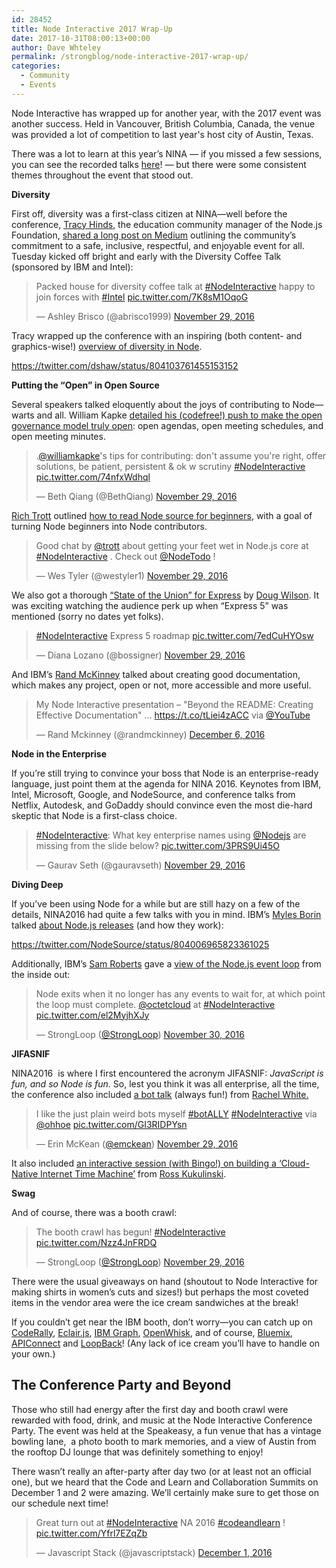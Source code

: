 ```yaml
---
id: 28452
title: Node Interactive 2017 Wrap-Up
date: 2017-10-31T08:00:13+00:00
author: Dave Whteley
permalink: /strongblog/node-interactive-2017-wrap-up/
categories:
  - Community
  - Events
---
```

Node Interactive has wrapped up for another year, with the 2017 event was another success. Held in Vancouver, British Columbia, Canada, the venue was provided a lot of competition to last year's host city of Austin, Texas. 

There was a lot to learn at this year&#8217;s NINA — if you missed a few sessions, you can see the recorded talks [here](https://www.youtube.com/playlist?list=PLfMzBWSH11xYaaHMalNKqcEurBH8LstB8)! — but there were some consistent themes throughout the event that stood out.

**Diversity**

First off, diversity was a first-class citizen at NINA—well before the conference, [Tracy Hinds](https://twitter.com/HackyGoLucky), the education community manager of the Node.js Foundation, [shared a long post on Medium](https://medium.com/@nodejs/working-towards-a-safer-inclusive-event-node-js-interactive-north-america-808edcd771f7#.ncnwk0ere) outlining the community&#8217;s commitment to a safe, inclusive, respectful, and enjoyable event for all. Tuesday kicked off bright and early with the Diversity Coffee Talk (sponsored by IBM and Intel):

<!--more-->

<blockquote class="twitter-tweet" data-width="550">
  <p lang="en" dir="ltr">
    Packed house for diversity coffee talk at <a href="https://twitter.com/hashtag/NodeInteractive?src=hash">#NodeInteractive</a> happy to join forces with <a href="https://twitter.com/hashtag/Intel?src=hash">#Intel</a> <a href="https://t.co/7K8sM1OqoG">pic.twitter.com/7K8sM1OqoG</a>
  </p>

  <p>
    &mdash; Ashley Brisco (@abrisco1999) <a href="https://twitter.com/abrisco1999/status/803605176259121152">November 29, 2016</a>
  </p>
</blockquote>



Tracy wrapped up the conference with an inspiring (both content- and graphics-wise!) [overview of diversity in Node](https://www.youtube.com/watch?v=pyEQRjU1SZQ&list=PLfMzBWSH11xYaaHMalNKqcEurBH8LstB8&index=63).

https://twitter.com/dshaw/status/804103761455153152

**Putting the &#8220;Open&#8221; in Open Source**

Several speakers talked eloquently about the joys of contributing to Node—warts and all. William Kapke [detailed his (codefree!) push to make the open governance model truly open](https://www.youtube.com/watch?v=SV0p3ET1vpU&list=PLfMzBWSH11xYaaHMalNKqcEurBH8LstB8&index=2): open agendas, open meeting schedules, and open meeting minutes.

<blockquote class="twitter-tweet" data-width="550">
  <p lang="en" dir="ltr">
    .<a href="https://twitter.com/williamkapke">@williamkapke</a>'s tips for contributing: don't assume you're right, offer solutions, be patient, persistent & ok w scrutiny <a href="https://twitter.com/hashtag/NodeInteractive?src=hash">#NodeInteractive</a> <a href="https://t.co/74nfxWdhql">pic.twitter.com/74nfxWdhql</a>
  </p>

  <p>
    &mdash; Beth Qiang (@BethQiang) <a href="https://twitter.com/BethQiang/status/803636045451554816">November 29, 2016</a>
  </p>
</blockquote>



[Rich Trott](https://twitter.com/trott/) outlined [how to read Node source for beginners](https://www.youtube.com/watch?v=qOKEAhOGEJ0&list=PLfMzBWSH11xYaaHMalNKqcEurBH8LstB8&index=28), with a goal of turning Node beginners into Node contributors.

<blockquote class="twitter-tweet" data-width="550">
  <p lang="en" dir="ltr">
    Good chat by <a href="https://twitter.com/trott">@trott</a> about getting your feet wet in Node.js core at <a href="https://twitter.com/hashtag/NodeInteractive?src=hash">#NodeInteractive</a> . Check out <a href="https://twitter.com/NodeTodo">@NodeTodo</a> !
  </p>

  <p>
    &mdash; Wes Tyler (@westyler1) <a href="https://twitter.com/westyler1/status/803652128849817600">November 29, 2016</a>
  </p>
</blockquote>



We also got a thorough [&#8220;State of the Union&#8221; for Express](https://www.youtube.com/watch?v=HxGt_3F0ULg&list=PLfMzBWSH11xYaaHMalNKqcEurBH8LstB8&index=24) by [Doug Wilson](https://twitter.com/blipsofadoug). It was exciting watching the audience perk up when &#8220;Express 5&#8221; was mentioned (sorry no dates yet folks).

<blockquote class="twitter-tweet" data-width="550">
  <p lang="en" dir="ltr">
    <a href="https://twitter.com/hashtag/NodeInteractive?src=hash">#NodeInteractive</a> Express 5 roadmap <a href="https://t.co/7edCuHYOsw">pic.twitter.com/7edCuHYOsw</a>
  </p>

  <p>
    &mdash; Diana Lozano (@bossigner) <a href="https://twitter.com/bossigner/status/803637618327990277">November 29, 2016</a>
  </p>
</blockquote>



And IBM&#8217;s [Rand McKinney](https://twitter.com/randmckinney/) talked about creating good documentation, which makes any project, open or not, more accessible and more useful.

<blockquote class="twitter-tweet" data-width="550">
  <p lang="en" dir="ltr">
    My Node Interactive presentation &#8211; "Beyond the README: Creating Effective Documentation" &#8230; <a href="https://t.co/tLiei4zACC">https://t.co/tLiei4zACC</a> via <a href="https://twitter.com/YouTube">@YouTube</a>
  </p>

  <p>
    &mdash; Rand Mckinney (@randmckinney) <a href="https://twitter.com/randmckinney/status/806207973554933760">December 6, 2016</a>
  </p>
</blockquote>



**Node in the Enterprise**

If you&#8217;re still trying to convince your boss that Node is an enterprise-ready language, just point them at the agenda for NINA 2016. Keynotes from IBM, Intel, Microsoft, Google, and NodeSource, and conference talks from Netflix, Autodesk, and GoDaddy should convince even the most die-hard skeptic that Node is a first-class choice.

<blockquote class="twitter-tweet" data-width="550">
  <p lang="en" dir="ltr">
    <a href="https://twitter.com/hashtag/NodeInteractive?src=hash">#NodeInteractive</a>: What key enterprise names using <a href="https://twitter.com/nodejs">@Nodejs</a> are missing from the slide below? <a href="https://t.co/3PRS9Ui45O">pic.twitter.com/3PRS9Ui45O</a>
  </p>

  <p>
    &mdash; Gaurav Seth (@gauravseth) <a href="https://twitter.com/gauravseth/status/803626348971368448">November 29, 2016</a>
  </p>
</blockquote>



**Diving Deep**

If you&#8217;ve been using Node for a while but are still hazy on a few of the details, NINA2016 had quite a few talks with you in mind. IBM&#8217;s [Myles Borin](https://twitter.com/thealphanerd) talked [about Node.js releases](https://www.youtube.com/watch?v=8XIhvRIz2aA&list=PLfMzBWSH11xYaaHMalNKqcEurBH8LstB8&index=55) (and how they work):

https://twitter.com/NodeSource/status/804006965823361025

Additionally, IBM&#8217;s [Sam Roberts](https://twitter.com/octetcloud) gave a [view of the Node.js event loop](https://www.youtube.com/watch?v=P9csgxBgaZ8&list=PLfMzBWSH11xYaaHMalNKqcEurBH8LstB8&index=38) from the inside out:

<blockquote class="twitter-tweet" data-width="550">
  <p lang="en" dir="ltr">
    Node exits when it no longer has any events to wait for, at which point the loop must complete. <a href="https://twitter.com/octetcloud">@octetcloud</a> at <a href="https://twitter.com/hashtag/NodeInteractive?src=hash">#NodeInteractive</a> <a href="https://t.co/el2MyjhXJy">pic.twitter.com/el2MyjhXJy</a>
  </p>

  <p>
    &mdash; StrongLoop (<a class='bp-suggestions-mention' href='https://strongloop.com/members/strongloop/' rel='nofollow'>@StrongLoop</a>) <a href="https://twitter.com/StrongLoop/status/803980044016226304">November 30, 2016</a>
  </p>
</blockquote>



**JIFASNIF**

NINA2016  is where I first encountered the acronym JIFASNIF: _JavaScript is fun, and so Node is fun._ So, lest you think it was all enterprise, all the time, the conference also included [a bot talk](https://www.youtube.com/watch?v=209PsJ6ytKo&list=PLfMzBWSH11xYaaHMalNKqcEurBH8LstB8&index=5) (always fun!) from [Rachel White.](https://www.twitter.com/ohhoe)

<blockquote class="twitter-tweet" data-width="550">
  <p lang="en" dir="ltr">
    I like the just plain weird bots myself <a href="https://twitter.com/hashtag/botALLY?src=hash">#botALLY</a> <a href="https://twitter.com/hashtag/NodeInteractive?src=hash">#NodeInteractive</a> via <a href="https://twitter.com/ohhoe">@ohhoe</a> <a href="https://t.co/GI3RIDPYsn">pic.twitter.com/GI3RIDPYsn</a>
  </p>

  <p>
    &mdash; Erin McKean (<a class='bp-suggestions-mention' href='https://strongloop.com/members/emckean/' rel='nofollow'>@emckean</a>) <a href="https://twitter.com/emckean/status/803660951866048512">November 29, 2016</a>
  </p>
</blockquote>



It also included [an interactive session (with Bingo!) on building a &#8216;Cloud-Native Internet Time Machine&#8217;](https://www.youtube.com/watch?v=1hNgW5Fbiqs&list=PLfMzBWSH11xYaaHMalNKqcEurBH8LstB8&index=10) from [Ross Kukulinski](https://twitter.com/rosskukulinski).

**Swag**

And of course, there was a booth crawl:

<blockquote class="twitter-tweet" data-width="550">
  <p lang="en" dir="ltr">
    The booth crawl has begun! <a href="https://twitter.com/hashtag/NodeInteractive?src=hash">#NodeInteractive</a> <a href="https://t.co/Nzz4JnFRDQ">pic.twitter.com/Nzz4JnFRDQ</a>
  </p>

  <p>
    &mdash; StrongLoop (<a class='bp-suggestions-mention' href='https://strongloop.com/members/strongloop/' rel='nofollow'>@StrongLoop</a>) <a href="https://twitter.com/StrongLoop/status/803743959541579776">November 29, 2016</a>
  </p>
</blockquote>



There were the usual giveaways on hand (shoutout to Node Interactive for making shirts in women&#8217;s cuts and sizes!) but perhaps the most coveted items in the vendor area were the ice cream sandwiches at the break!

If you couldn&#8217;t get near the IBM booth, don&#8217;t worry—you can catch up on [CodeRally](http://www.infoq.com/coderally/?utm_source=infoq&utm_medium=Twitter&utm_campaign=11_25), [Eclair.js](https://eclairjs.github.io/), [IBM Graph](http://www-03.ibm.com/software/products/en/ibm-graph), [OpenWhisk](https://developer.ibm.com/openwhisk/), and of course, [Bluemix](http://www.ibm.com/bluemix), [APIConnect](https://developer.ibm.com/apiconnect/) and [LoopBack](http://loopback.io/)! (Any lack of ice cream you&#8217;ll have to handle on your own.)

## The Conference Party and Beyond

Those who still had energy after the first day and booth crawl were rewarded with food, drink, and music at the Node Interactive Conference Party. The event was held at the Speakeasy, a fun venue that has a vintage bowling lane,  a photo booth to mark memories, and a view of Austin from the rooftop DJ lounge that was definitely something to enjoy!

There wasn&#8217;t really an after-party after day two (or at least not an official one), but we heard that the Code and Learn and Collaboration Summits on December 1 and 2 were amazing. We&#8217;ll certainly make sure to get those on our schedule next time!

<blockquote class="twitter-tweet" data-width="550">
  <p lang="en" dir="ltr">
    Great turn out at <a href="https://twitter.com/hashtag/NodeInteractive?src=hash">#NodeInteractive</a> NA 2016 <a href="https://twitter.com/hashtag/codeandlearn?src=hash">#codeandlearn</a> ! <a href="https://t.co/Yfrl7EZqZb">pic.twitter.com/Yfrl7EZqZb</a>
  </p>

  <p>
    &mdash; Javascript Stack (@javascriptstack) <a href="https://twitter.com/javascriptstack/status/804364570005565440">December 1, 2016</a>
  </p>
</blockquote>
